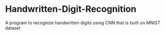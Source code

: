 # Handwritten-Digit-Recognition
A program to recognize handwritten digits using CNN that is built on MNIST dataset
